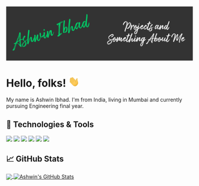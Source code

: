 ![Header](https://github.com/AshwinIbhad/AshwinIbhad/blob/master/readme_header.png "Header")

# Hello, folks! <img src="https://github.com/AshwinIbhad/AshwinIbhad/blob/master/wave.gif" width="30px">

My name is Ashwin Ibhad. I'm from India, living in Mumbai and currently pursuing Engineering final year.

## 🔧 Technologies & Tools
![](https://img.shields.io/badge/OS-Linux-informational?style=flat&logo=linux&logoColor=white&color=red)
![](https://img.shields.io/badge/Code-Python-informational?style=flat&logo=python&logoColor=white&color=red)
![](https://img.shields.io/badge/Code-Java-informational?style=flat&logo=java&logoColor=white&color=red)
![](https://img.shields.io/badge/Editor-IntelliJ_IDEA-informational?style=flat&logo=intellij-idea&logoColor=white&color=red)
![](https://img.shields.io/badge/Shell-Bash-informational?style=flat&logo=gnu-bash&logoColor=white&color=red)
![](https://img.shields.io/badge/Code-MySQL-informational?style=flat&logo=mysql&logoColor=white&color=red)


## &#x1f4c8; GitHub Stats

<a href="https://github.com/AshwinIbhad/AshwinIbhad">
  <img align="center" src="https://github-readme-stats.vercel.app/api/top-langs/?username=AshwinIbhad&hide=java,html,tex&title_color=ffffff&text_color=c9cacc&icon_color=2bbc8a&bg_color=1d1f21&langs_count=3" />
</a>

<a href="https://github.com/AshwinIbhad/AshwinIbhad">
  <img align="center" src="https://github-readme-stats.vercel.app/api?username=AshwinIbhad&show_icons=true&line_height=27&count_private=true&title_color=ffffff&text_color=c9cacc&icon_color=2bbc8a&bg_color=1d1f21" alt="Ashwin's GitHub Stats" />
</a>  

